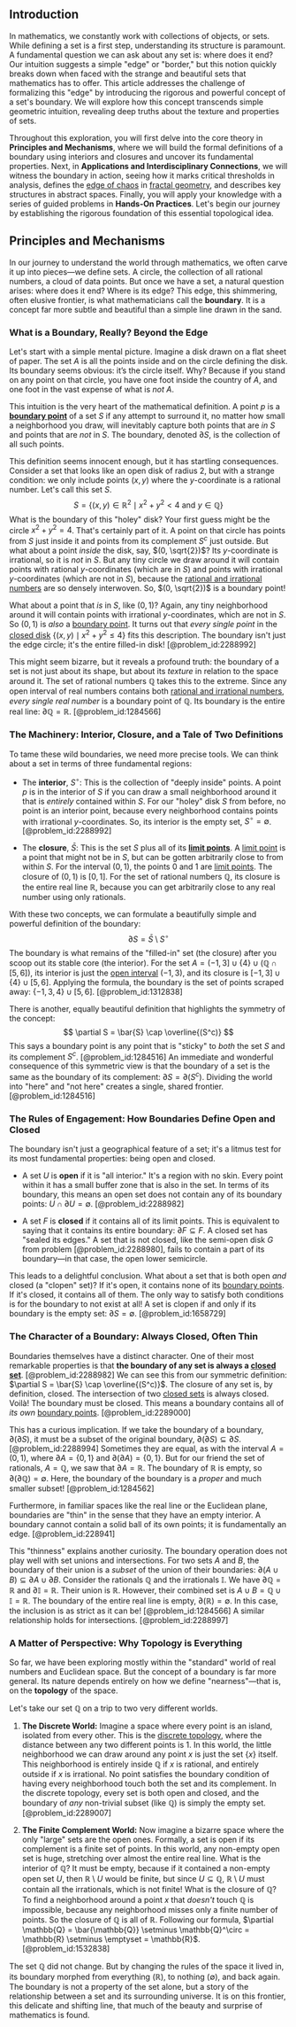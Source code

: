## Introduction
In mathematics, we constantly work with collections of objects, or sets. While defining a set is a first step, understanding its structure is paramount. A fundamental question we can ask about any set is: where does it end? Our intuition suggests a simple "edge" or "border," but this notion quickly breaks down when faced with the strange and beautiful sets that mathematics has to offer. This article addresses the challenge of formalizing this "edge" by introducing the rigorous and powerful concept of a set's boundary. We will explore how this concept transcends simple geometric intuition, revealing deep truths about the texture and properties of sets.

Throughout this exploration, you will first delve into the core theory in **Principles and Mechanisms**, where we will build the formal definitions of a boundary using interiors and closures and uncover its fundamental properties. Next, in **Applications and Interdisciplinary Connections**, we will witness the boundary in action, seeing how it marks critical thresholds in analysis, defines the [edge of chaos](@article_id:272830) in [fractal geometry](@article_id:143650), and describes key structures in abstract spaces. Finally, you will apply your knowledge with a series of guided problems in **Hands-On Practices**. Let's begin our journey by establishing the rigorous foundation of this essential topological idea.

## Principles and Mechanisms

In our journey to understand the world through mathematics, we often carve it up into pieces—we define sets. A circle, the collection of all rational numbers, a cloud of data points. But once we have a set, a natural question arises: where does it end? Where is its edge? This edge, this shimmering, often elusive frontier, is what mathematicians call the **boundary**. It is a concept far more subtle and beautiful than a simple line drawn in the sand.

### What is a Boundary, Really? Beyond the Edge

Let's start with a simple mental picture. Imagine a disk drawn on a flat sheet of paper. The set $A$ is all the points inside and on the circle defining the disk. Its boundary seems obvious: it’s the circle itself. Why? Because if you stand on any point on that circle, you have one foot inside the country of $A$, and one foot in the vast expense of what is *not* $A$.

This intuition is the very heart of the mathematical definition. A point $p$ is a **[boundary point](@article_id:152027)** of a set $S$ if any attempt to surround it, no matter how small a neighborhood you draw, will inevitably capture both points that are *in* $S$ and points that are *not* in $S$. The boundary, denoted $\partial S$, is the collection of all such points.

This definition seems innocent enough, but it has startling consequences. Consider a set that looks like an open disk of radius 2, but with a strange condition: we only include points $(x,y)$ where the $y$-coordinate is a rational number. Let's call this set $S$.
$$S = \{ (x,y) \in \mathbb{R}^2 \mid x^2 + y^2 < 4 \text{ and } y \in \mathbb{Q} \}$$
What is the boundary of this "holey" disk? Your first guess might be the circle $x^2 + y^2 = 4$. That's certainly part of it. A point on that circle has points from $S$ just inside it and points from its complement $S^c$ just outside. But what about a point *inside* the disk, say, $(0, \sqrt{2})$? Its $y$-coordinate is irrational, so it is *not* in $S$. But any tiny circle we draw around it will contain points with rational $y$-coordinates (which are in $S$) and points with irrational $y$-coordinates (which are not in $S$), because the [rational and irrational numbers](@article_id:172855) are so densely interwoven. So, $(0, \sqrt{2})$ is a boundary point!

What about a point that *is* in $S$, like $(0,1)$? Again, any tiny neighborhood around it will contain points with irrational $y$-coordinates, which are not in $S$. So $(0,1)$ is *also* a [boundary point](@article_id:152027). It turns out that *every single point* in the [closed disk](@article_id:147909) $\{ (x,y) \mid x^2 + y^2 \le 4 \}$ fits this description. The boundary isn't just the edge circle; it's the entire filled-in disk! [@problem_id:2288992]

This might seem bizarre, but it reveals a profound truth: the boundary of a set is not just about its shape, but about its *texture* in relation to the space around it. The set of rational numbers $\mathbb{Q}$ takes this to the extreme. Since any open interval of real numbers contains both [rational and irrational numbers](@article_id:172855), *every single real number* is a boundary point of $\mathbb{Q}$. Its boundary is the entire real line: $\partial \mathbb{Q} = \mathbb{R}$. [@problem_id:1284566]

### The Machinery: Interior, Closure, and a Tale of Two Definitions

To tame these wild boundaries, we need more precise tools. We can think about a set in terms of three fundamental regions:
- The **interior**, $S^\circ$: This is the collection of "deeply inside" points. A point $p$ is in the interior of $S$ if you can draw a small neighborhood around it that is *entirely* contained within $S$. For our "holey" disk $S$ from before, no point is an interior point, because every neighborhood contains points with irrational $y$-coordinates. So, its interior is the empty set, $S^\circ = \emptyset$. [@problem_id:2288992]

- The **closure**, $\bar{S}$: This is the set $S$ plus all of its **[limit points](@article_id:140414)**. A [limit point](@article_id:135778) is a point that might not be in $S$, but can be gotten arbitrarily close to from within $S$. For the interval $(0, 1)$, the points $0$ and $1$ are [limit points](@article_id:140414). The closure of $(0, 1)$ is $[0, 1]$. For the set of rational numbers $\mathbb{Q}$, its closure is the entire real line $\mathbb{R}$, because you can get arbitrarily close to any real number using only rationals.

With these two concepts, we can formulate a beautifully simple and powerful definition of the boundary:
$$ \partial S = \bar{S} \setminus S^\circ $$
The boundary is what remains of the "filled-in" set (the closure) after you scoop out its stable core (the interior). For the set $A = (-1, 3] \cup \{4\} \cup (\mathbb{Q} \cap [5, 6])$, its interior is just the [open interval](@article_id:143535) $(-1, 3)$, and its closure is $[-1, 3] \cup \{4\} \cup [5, 6]$. Applying the formula, the boundary is the set of points scraped away: $\{-1, 3, 4\} \cup [5, 6]$. [@problem_id:1312838]

There is another, equally beautiful definition that highlights the symmetry of the concept:
$$ \partial S = \bar{S} \cap \overline{(S^c)} $$
This says a boundary point is any point that is "sticky" to *both* the set $S$ and its complement $S^c$. [@problem_id:1284516] An immediate and wonderful consequence of this symmetric view is that the boundary of a set is the same as the boundary of its complement: $\partial S = \partial (S^c)$. Dividing the world into "here" and "not here" creates a single, shared frontier. [@problem_id:1284516]

### The Rules of Engagement: How Boundaries Define Open and Closed

The boundary isn't just a geographical feature of a set; it's a litmus test for its most fundamental properties: being open and closed.

- A set $U$ is **open** if it is "all interior." It's a region with no skin. Every point within it has a small buffer zone that is also in the set. In terms of its boundary, this means an open set does not contain any of its boundary points: $U \cap \partial U = \emptyset$. [@problem_id:2288982]

- A set $F$ is **closed** if it contains all of its limit points. This is equivalent to saying that it contains its entire boundary: $\partial F \subseteq F$. A closed set has "sealed its edges." A set that is not closed, like the semi-open disk $G$ from problem [@problem_id:2288980], fails to contain a part of its boundary—in that case, the open lower semicircle.

This leads to a delightful conclusion. What about a set that is both open *and* closed (a "clopen" set)? If it's open, it contains none of its [boundary points](@article_id:175999). If it's closed, it contains all of them. The only way to satisfy both conditions is for the boundary to not exist at all! A set is clopen if and only if its boundary is the empty set: $\partial S = \emptyset$. [@problem_id:1658729]

### The Character of a Boundary: Always Closed, Often Thin

Boundaries themselves have a distinct character. One of their most remarkable properties is that **the boundary of any set is always a [closed set](@article_id:135952)**. [@problem_id:2288982] We can see this from our symmetric definition: $\partial S = \bar{S} \cap \overline{(S^c)}$. The closure of any set is, by definition, closed. The intersection of two [closed sets](@article_id:136674) is always closed. Voilà! The boundary must be closed. This means a boundary contains all of *its own* [boundary points](@article_id:175999). [@problem_id:2289000]

This has a curious implication. If we take the boundary of a boundary, $\partial(\partial S)$, it must be a subset of the original boundary, $\partial(\partial S) \subseteq \partial S$. [@problem_id:2288994] Sometimes they are equal, as with the interval $A=(0,1)$, where $\partial A = \{0,1\}$ and $\partial(\partial A) = \{0,1\}$. But for our friend the set of rationals, $A=\mathbb{Q}$, we saw that $\partial A = \mathbb{R}$. The boundary of $\mathbb{R}$ is empty, so $\partial(\partial \mathbb{Q}) = \emptyset$. Here, the boundary of the boundary is a *proper* and much smaller subset! [@problem_id:1284562]

Furthermore, in familiar spaces like the real line or the Euclidean plane, boundaries are "thin" in the sense that they have an empty interior. A boundary cannot contain a solid ball of its own points; it is fundamentally an edge. [@problem_id:228941]

This "thinness" explains another curiosity. The boundary operation does not play well with set unions and intersections. For two sets $A$ and $B$, the boundary of their union is a *subset* of the union of their boundaries: $\partial(A \cup B) \subseteq \partial A \cup \partial B$. Consider the rationals $\mathbb{Q}$ and the irrationals $\mathbb{I}$. We have $\partial \mathbb{Q} = \mathbb{R}$ and $\partial \mathbb{I} = \mathbb{R}$. Their union is $\mathbb{R}$. However, their combined set is $A \cup B = \mathbb{Q} \cup \mathbb{I} = \mathbb{R}$. The boundary of the entire real line is empty, $\partial(\mathbb{R}) = \emptyset$. In this case, the inclusion is as strict as it can be! [@problem_id:1284566] A similar relationship holds for intersections. [@problem_id:2288997]

### A Matter of Perspective: Why Topology is Everything

So far, we have been exploring mostly within the "standard" world of real numbers and Euclidean space. But the concept of a boundary is far more general. Its nature depends entirely on how we define "nearness"—that is, on the **topology** of the space.

Let's take our set $\mathbb{Q}$ on a trip to two very different worlds.
1.  **The Discrete World:** Imagine a space where every point is an island, isolated from every other. This is the [discrete topology](@article_id:152128), where the distance between any two different points is 1. In this world, the little neighborhood we can draw around any point $x$ is just the set $\{x\}$ itself. This neighborhood is entirely inside $\mathbb{Q}$ if $x$ is rational, and entirely outside if $x$ is irrational. No point satisfies the boundary condition of having every neighborhood touch both the set and its complement. In the discrete topology, every set is both open and closed, and the boundary of *any* non-trivial subset (like $\mathbb{Q}$) is simply the empty set. [@problem_id:2289007]

2.  **The Finite Complement World:** Now imagine a bizarre space where the only "large" sets are the open ones. Formally, a set is open if its complement is a finite set of points. In this world, any non-empty open set is huge, stretching over almost the entire real line. What is the interior of $\mathbb{Q}$? It must be empty, because if it contained a non-empty open set $U$, then $\mathbb{R} \setminus U$ would be finite, but since $U \subseteq \mathbb{Q}$, $\mathbb{R} \setminus U$ must contain all the irrationals, which is not finite! What is the closure of $\mathbb{Q}$? To find a neighborhood around a point $x$ that *doesn't* touch $\mathbb{Q}$ is impossible, because any neighborhood misses only a finite number of points. So the closure of $\mathbb{Q}$ is all of $\mathbb{R}$. Following our formula, $\partial \mathbb{Q} = \bar{\mathbb{Q}} \setminus \mathbb{Q}^\circ = \mathbb{R} \setminus \emptyset = \mathbb{R}$. [@problem_id:1532838]

The set $\mathbb{Q}$ did not change. But by changing the rules of the space it lived in, its boundary morphed from everything ($\mathbb{R}$), to nothing ($\emptyset$), and back again. The boundary is not a property of the set alone, but a story of the relationship between a set and its surrounding universe. It is on this frontier, this delicate and shifting line, that much of the beauty and surprise of mathematics is found.